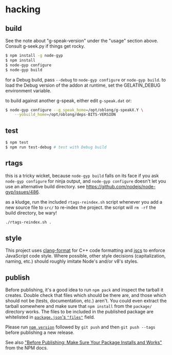# hacking

## build

See the note about "g-speak-version" under the "usage" section above.  Consult
g-seek.py if things get rocky.

``` bash
$ npm install -g node-gyp
$ npm install
$ node-gyp configure
$ node-gyp build
```

for a Debug build, pass `--debug` to `node-gyp configure` or `node-gyp build`.
to load the Debug version of the addon at runtime, set the GELATIN_DEBUG
environment variable.

to build against another g-speak, either edit `g-speak.dat` or:

``` bash
$ node-gyp configure --g_speak_home=/opt/oblong/g-speakX.Y \
    --yobuild_home=/opt/oblong/deps-BITS-VERSION
```

## test

``` bash
$ npm test
$ npm run test-debug # test with Debug build
```

## rtags

this is a tricky wicket, because `node-gyp build` falls on its face if you ask
`node-gyp configure` for ninja output, and `node-gyp configure` doesn't let you
use an alternative build directory.  see
<https://github.com/nodejs/node-gyp/issues/486>.

as a kludge, run the included `rtags-reindex.sh` script whenever you add a new
source file to `src/` to re-index the project.  the script will `rm -rf` the build
directory, be wary!

``` bash
./rtags-reindex.sh .
```

## style

This project uses [clang-format][] for C++ code formatting and [jscs][] to
enforce JavaScript code style.  Where possible, other style decisions
(capitalization, naming, etc.) should roughly imitate Node's and/or v8's
styles.

## publish

Before publishing, it's a good idea to run `npm pack` and inspect the tarball
it creates.  Double check that files which should be there are, and those which
should not be (tests, documentation, etc.) aren't.  You could even extract the
tarball somewhere and make sure that `npm install` from the `package/`
directory works.  The files to be included in the published package are
whitelisted in [`package.json`'s `"files"`][npm-files] field.

Please run [`npm version`][npm-version] followed by `git push` and then `git
push --tags` before publishing a new release.

See also
["Before Publishing: Make Sure Your Package Installs and Works"][before-pub]
from the NPM docs.

[clang-format]: <http://clang.llvm.org/docs/ClangFormat.html>
[jscs]: <http://jscs.info/>
[npm-files]: <https://docs.npmjs.com/files/package.json#files>
[before-pub]: <https://docs.npmjs.com/misc/developers#before-publishing-make-sure-your-package-installs-and-works>
[npm-version]: <https://docs.npmjs.com/cli/version>
